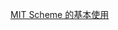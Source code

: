 
[MIT Scheme 的基本使用](http://www.math.pku.edu.cn/teachers/qiuzy/progtech/scheme/mit_scheme.htm)



 

